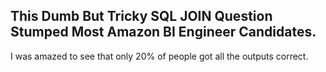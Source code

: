 ## This Dumb But Tricky SQL JOIN Question Stumped Most Amazon BI Engineer Candidates.

I was amazed to see that only 20% of people got all the outputs correct. 